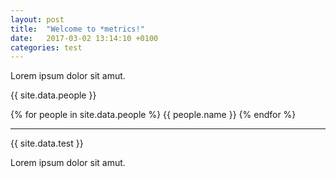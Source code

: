 ```yaml
---
layout: post
title:  "Welcome to *metrics!"
date:   2017-03-02 13:14:10 +0100
categories: test
---
```

Lorem ipsum dolor sit amut.

{{ site.data.people }}

{% for people in site.data.people %}
    {{ people.name }}
{% endfor %}

<hr>

{{ site.data.test }}




Lorem ipsum dolor sit amut.
